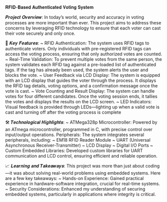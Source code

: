 𝐑𝐅𝐈𝐃-𝐁𝐚𝐬𝐞𝐝 𝐀𝐮𝐭𝐡𝐞𝐧𝐭𝐢𝐜𝐚𝐭𝐞𝐝 𝐕𝐨𝐭𝐢𝐧𝐠 𝐒𝐲𝐬𝐭𝐞𝐦
 
 𝑷𝒓𝒐𝒋𝒆𝒄𝒕 𝑶𝒗𝒆𝒓𝒗𝒊𝒆𝒘:
In today’s world, security and accuracy in voting processes are more important than ever. This project aims to address these concerns by leveraging RFID technology to ensure that each voter can cast their vote securely and only once.

🚀 𝑲𝒆𝒚 𝑭𝒆𝒂𝒕𝒖𝒓𝒆𝒔:
~ RFID Authentication:
The system uses RFID tags to authenticate voters. Only individuals with pre-registered RFID tags can access the voting process, ensuring that only authorized votes are counted.
~ Real-Time Validation:
To prevent multiple votes from the same person, the system validates each RFID tag against a pre-loaded list of authenticated tags. If the tag has already been used, the system alerts the user and blocks the vote.
~ User Feedback via LCD Display:
The system is equipped with an LCD display that guides the voter through the process. It displays the RFID tag details, voting options, and a confirmation message once the vote is cast.
~ Vote Counting and Result Display:
The system can handle votes for four different candidates. Once the voting session ends, it tallies the votes and displays the results on the LCD screen.
~ LED Indicators:
Visual feedback is provided through LEDs—lighting up when a valid vote is cast and turning off after the voting process is complete

🛠️ 𝑻𝒆𝒄𝒉𝒏𝒐𝒍𝒐𝒈𝒊𝒄𝒂𝒍 𝑯𝒊𝒈𝒉𝒍𝒊𝒈𝒉𝒕𝒔:
~ ATMega328p Microcontroller:
Powered by an ATmega microcontroller, programmed in C, with precise control over input/output operations.
Peripherals:
The system integrates several peripherals, including:
~ EM18 RFID Reader Module
~ UART (Universal Asynchronous Receiver-Transmitter)
~ LCD Display
~ Digital I/O Ports
~ Custom Embedded Libraries: Developed custom libraries for UART communication and LCD control, ensuring efficient and reliable operation.

📈 𝑳𝒆𝒂𝒓𝒏𝒊𝒏𝒈 𝒂𝒏𝒅 𝑻𝒂𝒌𝒆𝒂𝒘𝒂𝒚𝒔:
This project was more than just about coding—it was about solving real-world problems using embedded systems. Here are a few key takeaways:
~ Hands-on Experience: Gained practical experience in hardware-software integration, crucial for real-time systems.
~ Security Considerations: Enhanced my understanding of securing embedded systems, particularly in applications where integrity is critical.
